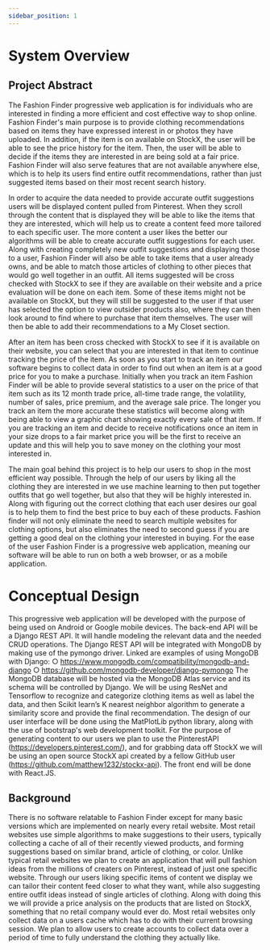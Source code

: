 ```yaml
---
sidebar_position: 1
---
```


# System Overview
## Project Abstract
The Fashion Finder progressive web application is for individuals who are interested in finding a more efficient and cost effective way to shop online. Fashion Finder's main purpose is to provide clothing recommendations based on items they have expressed interest in or photos they have uploaded. In addition, if the item is on available on StockX, the user will be able to see the price history for the item. Then, the user will be able to decide if the items they are interested in are being sold at a fair price. Fashion Finder will also serve features that are not available anywhere else, which is to help its users find entire outfit recommendations, rather than just suggested items based on their most recent search history.

In order to acquire the data needed to provide accurate outfit suggestions users will be displayed content pulled from Pinterest. When they scroll through the content that is displayed they will be able to like the items that they are interested, which will help us to create a content feed more tailored to each specific user. The more content a user likes the better our algorithms will be able to create accurate outfit suggestions for each user. Along with creating completely new outfit suggestions and displaying those to a user, Fashion Finder will also be able to take items that a user already owns, and be able to match those articles of clothing to other pieces that would go well together in an outfit. All items suggested will be cross checked with StockX to see if they are available on their website and a price evaluation will be done on each item. Some of these items might not be available on StockX, but they will still be suggested to the user if that user has selected the option to view outsider products also, where they can then look around to find where to purchase that item themselves.  The user will then be able to add their recommendations to a My Closet section.

After an item has been cross checked with StockX to see if it is available on their website, you can select that you are interested in that item to continue tracking the price of the item. As soon as you start to track an item our software begins to collect data in order to find out when an item is at a good price for you to make a purchase. Initially when you track an item Fashion Finder will be able to provide several statistics to a user on the price of that item such as its 12 month trade price, all-time trade range, the volatility, number of sales, price premium, and the average sale price. The longer you track an item the more accurate these statistics will become along with being able to view a graphic chart showing exactly every sale of that item. If you are tracking an item and decide to receive notifications once an item in your size drops to a fair market price you will be the first to receive an update and this will help you to save money on the clothing your most interested in.

The main goal behind this project is to help our users to shop in the most efficient way possible.  Through the help of our users by liking all the clothing they are interested in we use machine learning to then put together outfits that go well together, but also that they will be highly interested in.  Along with figuring out the correct clothing that each user desires our goal is to help them to find the best price to buy each of these products.  Fashion finder will not only eliminate the need to search multiple websites for clothing options, but also eliminates the need to second guess if you are getting a good deal on the clothing your interested in buying.  For the ease of the user Fashion Finder is a progressive web application, meaning our software will be able to run on both a web browser, or as a mobile application. 


# Conceptual Design
 This progressive web application will be developed with the purpose of being used on Android or Google mobile devices. The back-end API will be a Django REST API. It will handle modeling the relevant data and the needed CRUD operations. The Django REST API will be integrated with MongoDB by making use of the pymongo driver. Linked are examples of using MongoDB with Django:
○	https://www.mongodb.com/compatibility/mongodb-and-django 
○	https://github.com/mongodb-developer/django-pymongo 
The MongoDB database will be hosted via the MongoDB Atlas service and its schema will be controlled by Django.
We will be using ResNet and Tensorflow to recognize and categorize clothing items as well as label the data, and then Scikit learn’s K nearest neighbor algorithm to generate a similarity score and provide the final recommendation. The design of our user interface will be done using the MatPlotLib python library, along with the use of bootstrap's web development toolkit. For the purpose of generating content to our users we plan to use the PinterestAPI (https://developers.pinterest.com/), and for grabbing data off StockX we will be using an open source StockX api created by a fellow GitHub user (https://github.com/matthew1232/stockx-api).  The front end will be done with React.JS.

## Background
  There is no software relatable to Fashion Finder except for many basic versions which are implemented on nearly every retail website.  Most retail websites use simple algorithms to make suggestions to their users, typically collecting a cache of all of their recently viewed products, and forming suggestions based on similar brand, article of clothing, or color.  Unlike typical retail websites we plan to create an application that will pull fashion ideas from the millions of creaters on Pinterest, instead of just one specific website.  Through our users liking specific items of content we display we can tailor their content feed closer to what they want, while also suggesting entire outfit ideas instead of single articles of clothing.  Along with doing this we will provide a price analysis on the products that are listed on StockX, something that no retail company would ever do.  Most retail websites only collect data on a users cache which has to do with their current browsing session.  We plan to allow users to create accounts to collect data over a period of time to fully understand the clothing they actually like.    
